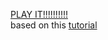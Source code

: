 [PLAY IT!!!!!!!!!!](https://amandaxi.ca/cats-n-dawgs)<br>
based on this [tutorial](https://www.youtube.com/watch?v=0qtg-9M3peI)

